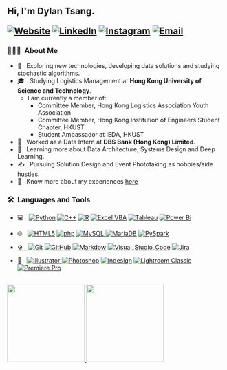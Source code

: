<h2> Hi, I'm Dylan Tsang.
<p align="left">
<a href="https://www.pydot.com/"><img alt="Website" src="https://img.shields.io/badge/Website-www.pydot.com-blue?style=plastic&logo=google-chrome"></a>
<a href="https://www.linkedin.com/in/tsangyu/"><img alt="LinkedIn" src="https://img.shields.io/badge/LinkedIn-TSANG%20Yu%20-blue?style=plastic&logo=linkedin"></a>
<a href="https://www.instagram.com/tsang_yu/"><img alt="Instagram" src="https://img.shields.io/badge/Instagram-tsang__yu-blue?style=plastic&logo=instagram"></a>
<a href="mailto:tsangyu@outlook.com"><img alt="Email" src="https://img.shields.io/badge/Email-tsangyu@outlook.com-blue?style=plastic&logo=gmail"></a>
</p></h2>

<h3> 👨🏻‍💻 &nbsp;About Me </h3>

- 🤔 &nbsp; Exploring new technologies, developing data solutions and studying stochastic algorithms.
- 🎓 &nbsp; Studying Logistics Management at **Hong Kong University of Science and Technology**.
  * I am currently a member of:
    *  Committee Member, Hong Kong Logistics Association Youth Association
    *  Committee Member, Hong Kong Institution of Engineers Student Chapter, HKUST
    *  Student Ambassador at IEDA, HKUST  
- 💼 &nbsp; Worked as a Data Intern at **DBS Bank (Hong Kong) Limited**.
- 🌱 &nbsp; Learning more about Data Architecture, Systems Design and Deep Learning.
- ✍️ &nbsp; Pursuing Solution Design and Event Phototaking as hobbies/side hustles.
- 📄 &nbsp; Know more about my experiences [here](https://drive.google.com/file/d/1W-_0WMhbK0z0XkzGXSNsnY-egSzEroHM/view?usp=sharing)

<h3> 🛠 &nbsp;Languages and Tools</h3>

- 💻 &nbsp;
  <a href="https://www.python.org/"><img alt="Python" src="https://img.shields.io/badge/-Python-333333?   style=flat&logo=python"></a>
  <a href="https://cplusplus.com"><img alt="C++" src="https://img.shields.io/badge/-C++-333333?style=flat&logo=C%2B%2B&logoColor=00599C"></a>
  <a href="https://www.r-project.org"><img alt="R" src="https://img.shields.io/badge/-R-333333?style=flat&logo=R&logoColor=276DC3"></a>
  <a href="https://learn.microsoft.com/en-us/office/vba/api/overview/"><img alt="Excel VBA" src="https://img.shields.io/badge/-Excel_VBA-333333?style=flat&logo=microsoft+excel"></a>
  <a href="https://www.tableau.com"><img alt="Tableau" src="https://img.shields.io/badge/-Tableau-333333?style=flat&logo=Tableau&logoColor=E9AC51"></a>
  <a href="https://powerbi.microsoft.com/en-au/"><img alt="Power Bi" src="https://img.shields.io/badge/-Power_BI-333333?style=flat&logo=powerbi&logoColor=E9AC51"></a>

- 🌐 &nbsp;
  <a href="https://html5.org"><img alt="HTML5" src="https://img.shields.io/badge/-HTML5-333333?style=flat&logo=html5"></a>
  <a href="https://www.php.net"><img alt="php" src="https://img.shields.io/badge/-PHP-333333?style=flat&logo=php"></a>
  <a href="https://www.mysql.com"><img alt="MySQL" src="https://img.shields.io/badge/-MySQL-333333?style=flat&logo=mysql">  </a>
  <a href="https://mariadb.org"><img alt="MariaDB" src="https://img.shields.io/badge/-MariaDB-333333?style=flat&logo=mariadb"></a>
  <a href="https://spark.apache.org/docs/latest/api/python/"><img alt="PySpark" src="https://img.shields.io/badge/-PySpark-333333?style=flat&logo=Apache-Spark">
  
- ⚙️ &nbsp;
  <a href="https://git-scm.com"><img alt="Git" src="https://img.shields.io/badge/-Git-333333?style=flat&logo=git"></a>
  <a href="https://github.com"><img alt="GitHub" src="https://img.shields.io/badge/-GitHub-333333?style=flat&logo=github"></a>
  <a href="https://www.markdownguide.org"><img alt="Markdow" src="https://img.shields.io/badge/-Markdown-333333?style=flat&logo=markdown"></a>
  <a href="https://code.visualstudio.com"><img alt="Visual_Studio_Code" src="https://img.shields.io/badge/-Visual%20Studio%20Code-333333?style=flat&logo=visual-studio-code&logoColor=007ACC"></a>
  <a href="https://www.atlassian.com/software/jira"><img alt="Jira" src="https://img.shields.io/badge/-Jira-333333?style=flat&logo=jira"></a>
  
- 📸 &nbsp;
  <a href="https://www.adobe.com/hk_en/products/illustrator.html"><img alt="Illustrator" src="https://img.shields.io/badge/-Illustrator-333333?style=flat&logo=adobe-illustrator">
  <a href="https://www.adobe.com/hk_en/products/photoshop.html"><img alt="Photoshop" src="https://img.shields.io/badge/-Photoshop-333333?style=flat&logo=adobe-photoshop"></a>
  <a href="https://www.adobe.com/hk_en/products/indesign.html"><img alt="Indesign" src="https://img.shields.io/badge/-InDesign-333333?style=flat&logo=adobe-indesign"></a>
  <a href="https://www.adobe.com/hk_en/products/photoshop-lightroom-classic.html"><img alt="Lightroom Classic" src="https://img.shields.io/badge/-Lightroom-333333?style=flat&logo=adobe-lightroom-classic"></a>
  <a href="https://www.adobe.com/hk_en/products/premiere.html"><img alt="Premiere Pro" src="https://img.shields.io/badge/-Premiere_Pro-333333?style=flat&logo=adobe-premiere-pro"></a>

<br/>
<a href="https://github.com/yutsang">
  <img height="180em" src="https://github-readme-stats.vercel.app/api?username=yutsang&theme=buefy&show_icons=true" />
  <img height="180em" src="https://github-readme-stats.vercel.app/api/top-langs/?username=yutsang&theme=buefy&layout=compact" />
</a>
<br/>

